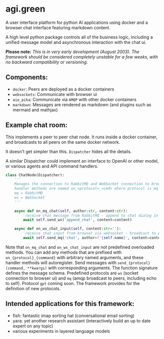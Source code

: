 # agi.green
A user interface platform for python AI applications using docker and a browser chat interface featuring markdown content. 

A high level python package controls all of the business logic, including a unified message model and asynchronous interaction with the chat ui.

**Please note:** *This is in very early development (August 2003). The framework should be considered completely unstable for a few weeks, with no backward compatibility or versioning.*

## Components:

- `docker`: Peers are deployed as a docker containers
- `websockets`: Communicate with browser ui
- `aio_pika`: Communicate via `AMQP` with other docker containers
- `markdown`: Messages are rendered as markdown (and plugins such as mermaid and mathjax)

## Example chat room:

This implements a peer to peer chat node. It runs inside a docker container, and broadcasts to all peers on the same docker network.

It doesn't get simpler than this. `Dispatcher` hides all the details.

A similar Dispatcher could implement an interface to OpenAI or other model, or various agents and API command handlers.

``` python
class ChatNode(Dispatcher):
    '''
    Manages the connection to RabbitMQ and WebSocket connection to browser.
    handler methods are named on_<protocol>_<cmd> where protocol is mq or ws
    mq = RabbitMQ
    ws = WebSocket
    '''

    async def on_mq_chat(self, author:str, content:str):
        'receive chat message from RabbitMQ - append to chat dialog in browser ui'
        await self.send_ws('append_chat', content=content)

    async def on_ws_chat_input(self, content:str=''):
        'receive chat input from browser via websocket - broadcast to peers (including self)'
        await self.send_mq('chat', author=f'{self.name}', content=content)
```

Note that `on_mq_chat` and `on_ws_chat_input` are not predefined overloaded methods. You can add any methods that are prefixed with `on_{protocol}_{command}` with arbitrary named arguments, and these handler methods will autoregister. Send messages with `send_{protocol}(command, **kwargs)` with corresponding arguments. The function signature defines the message schema. Predefined protocols are `ws` (socket connection to browser ui) and `mq` (amqp broadcast to peers, including echo to self). Protocol `gpt` coming soon. The framework provides for the definition of new protocols.

## Intended applications for this framework:

- fish: fantastic imap sorting hat (conversational email sorting)
- yara: yet another research assistant (interactively build an up to date expert on any topic)
- various experiments in layered language models
  
